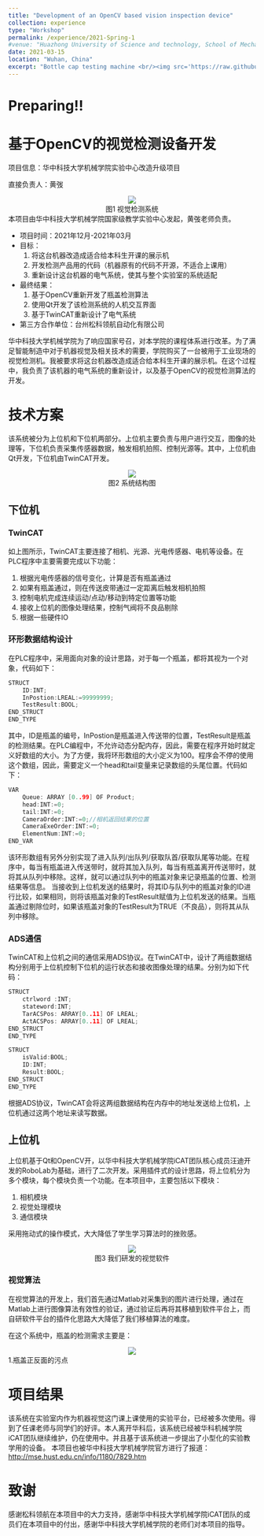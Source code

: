 ```yaml
---
title: "Development of an OpenCV based vision inspection device"
collection: experience
type: "Workshop"
permalink: /experience/2021-Spring-1
#venue: "Huazhong University of Science and technology, School of Mechanical Science & Engineering"
date: 2021-03-15
location: "Wuhan, China"
excerpt: "Bottle cap testing machine <br/><img src='https://raw.githubusercontent.com/ShiMiaohui0426/ShiMiaohui0426.github.io/master/_experience/2021-Spring-1/SKLH.png'>"
---
```


# Preparing!!
# 基于OpenCV的视觉检测设备开发

项目信息：华中科技大学机械学院实验中心改造升级项目

直接负责人：黄弢

<center>
<img src='https://raw.githubusercontent.com/ShiMiaohui0426/ShiMiaohui0426.github.io/master/_experience/2021-Spring-1/SKLH.png'>
</center>
<center>
图1 视觉检测系统
</center>
本项目由华中科技大学机械学院国家级教学实验中心发起，黄弢老师负责。

- 项目时间：2021年12月-2021年03月
- 目标：
  1. 将这台机器改造成适合给本科生开课的展示机
  2. 开发检测产品用的代码（机器原有的代码不开源，不适合上课用）
  3. 重新设计这台机器的电气系统，使其与整个实验室的系统适配
- 最终结果：
    1. 基于OpenCV重新开发了瓶盖检测算法
    2. 使用Qt开发了该检测系统的人机交互界面
    3. 基于TwinCAT重新设计了电气系统
- 第三方合作单位：台州松科领航自动化有限公司

华中科技大学机械学院为了响应国家号召，对本学院的课程体系进行改革。为了满足智能制造中对于机器视觉及相关技术的需要，学院购买了一台被用于工业现场的视觉检测机。我被要求将这台机器改造成适合给本科生开课的展示机。在这个过程中，我负责了该机器的电气系统的重新设计，以及基于OpenCV的视觉检测算法的开发。

# 技术方案

该系统被分为上位机和下位机两部分。上位机主要负责与用户进行交互，图像的处理等，下位机负责采集传感器数据，触发相机拍照、控制光源等。其中，上位机由Qt开发，下位机由TwinCAT开发。
<center>
<img src='https://raw.githubusercontent.com/ShiMiaohui0426/ShiMiaohui0426.github.io/master/_experience/2021-Spring-1/System_Structure.jpg'>
</center>

<center>
图2 系统结构图
</center>

## 下位机

### TwinCAT

如上图所示，TwinCAT主要连接了相机、光源、光电传感器、电机等设备。在PLC程序中主要需要完成以下功能：

1. 根据光电传感器的信号变化，计算是否有瓶盖通过
2. 如果有瓶盖通过，则在传送皮带通过一定距离后触发相机拍照
3. 控制电机完成连续运动/点动/移动到特定位置等功能
4. 接收上位机的图像处理结果，控制气阀将不良品剔除
5. 根据一些硬件IO

### 环形数据结构设计

在PLC程序中，采用面向对象的设计思路，对于每一个瓶盖，都将其视为一个对象，代码如下：

```c
STRUCT
	ID:INT;
	InPostion:LREAL:=99999999;
	TestResult:BOOL;
END_STRUCT
END_TYPE
```

其中，ID是瓶盖的编号，InPostion是瓶盖进入传送带的位置，TestResult是瓶盖的检测结果。在PLC编程中，不允许动态分配内存，因此，需要在程序开始时就定义好数组的大小。为了方便，我将环形数组的大小定义为100。程序会不停的使用这个数组，因此，需要定义一个head和tail变量来记录数组的头尾位置。代码如下：

```c
VAR
	Queue: ARRAY [0..99] OF Product;
	head:INT:=0;
	tail:INT:=0;
	CameraOrder:INT:=0;//相机返回结果的位置
	CameraExeOrder:INT:=0;
	ElementNum:INT:=0;
END_VAR
```

该环形数组有另外分别实现了进入队列/出队列/获取队首/获取队尾等功能。在程序中，每当有瓶盖进入传送带时，就将其加入队列，每当有瓶盖离开传送带时，就将其从队列中移除。这样，就可以通过队列中的瓶盖对象来记录瓶盖的位置、检测结果等信息。
当接收到上位机发送的结果时，将其ID与队列中的瓶盖对象的ID进行比较，如果相同，则将该瓶盖对象的TestResult赋值为上位机发送的结果。当瓶盖通过剔除位时，如果该瓶盖对象的TestResult为TRUE（不良品），则将其从队列中移除。

### ADS通信
TwinCAT和上位机之间的通信采用ADS协议。在TwinCAT中，设计了两组数据结构分别用于上位机控制下位机的运行状态和接收图像处理的结果。分别为如下代码：

```c
STRUCT
	ctrlword :INT;
	stateword:INT;
	TarACSPos: ARRAY[0..11] OF LREAL;
	ActACSPos: ARRAY[0..11] OF LREAL;
END_STRUCT
END_TYPE
```

```c
STRUCT
	isValid:BOOL;
	ID:INT;
	Result:BOOL;
END_STRUCT
END_TYPE
```

根据ADS协议，TwinCAT会将这两组数据结构在内存中的地址发送给上位机，上位机通过这两个地址来读写数据。

## 上位机


上位机基于Qt和OpenCV开，以华中科技大学机械学院iCAT团队核心成员汪迪开发的RoboLab为基础，进行了二次开发。采用插件式的设计思路，将上位机分为多个模块，每个模块负责一个功能。在本项目中，主要包括以下模块：

1. 相机模块
2. 视觉处理模块
3. 通信模块

采用拖动式的操作模式，大大降低了学生学习算法时的挫败感。
<center>
<img src='https://raw.githubusercontent.com/ShiMiaohui0426/ShiMiaohui0426.github.io/master/_experience/2021-Spring-1/LeafVision.png'>
</center>
<center>
图3 我们研发的视觉软件
</center>

### 视觉算法

在视觉算法的开发上，我们首先通过Matlab对采集到的图片进行处理，通过在Matlab上进行图像算法有效性的验证，通过验证后再将其移植到软件平台上，而自研软件平台的插件化思路大大降低了我们移植算法的难度。

在这个系统中，瓶盖的检测需求主要是：

<center>
<img src='https://raw.githubusercontent.com/ShiMiaohui0426/ShiMiaohui0426.github.io/master/_experience/2021-Spring-1/jiancexuqiu1.png'>
</center>
1.瓶盖正反面的污点

# 项目结果

该系统在实验室内作为机器视觉这门课上课使用的实验平台，已经被多次使用。得到了任课老师与同学们的好评。本人离开华科后，该系统已经被华科机械学院iCAT团队继续维护，仍在使用中。并且基于该系统进一步提出了小型化的实验教学用的设备。
本项目也被华中科技大学机械学院官方进行了报道：
http://mse.hust.edu.cn/info/1180/7829.htm

# 致谢

感谢松科领航在本项目中的大力支持，感谢华中科技大学机械学院iCAT团队的成员们在本项目中的付出，感谢华中科技大学机械学院的老师们对本项目的指导。
